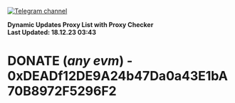 [![Telegram channel](https://img.shields.io/endpoint?url=https://runkit.io/damiankrawczyk/telegram-badge/branches/master?url=https://t.me/n4z4v0d)](https://t.me/n4z4v0d) 

**Dynamic Updates Proxy List with Proxy Checker**  
**Last Updated: 18.12.23 03:43**

# DONATE (_any evm_) - 0xDEADf12DE9A24b47Da0a43E1bA70B8972F5296F2

